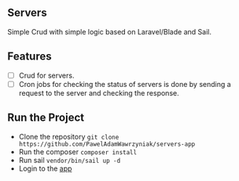 ## Servers

Simple Crud with simple logic based on Laravel/Blade and Sail.

## Features
- [ ] Crud for servers.
- [ ] Cron jobs for checking the status of servers is done by sending a request to the server and checking the response.

## Run the Project

- Clone the repository `git clone https://github.com/PawelAdamWawrzyniak/servers-app`
- Run the composer `composer install`
- Run sail `vendor/bin/sail up -d`
- Login to the [app](http://localhost) 
